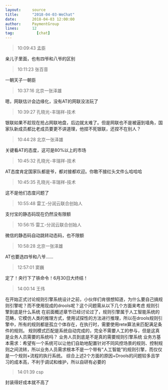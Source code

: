 ```yaml
---
layout:     source 
title:      "2018-04-03-WeChat"
date:       2018-04-03 12:00:00
author:     PaymentGroup
lines:      12 
tag:		  [chat]
---
```

> 10:09:43  孟臣  
   
亲儿子里面，也有四爷和八爷的区别  
   
> 10:11:23  张百音  
   
一朝天子一朝臣  
   
> 10:37:16  北京一张泽雄  
   
嗯，网联估计会边缘化，没有AT的网联没法玩了  
   
> 10:39:27  孔晓光-丰瑞祥-技术  
   
银联如果不趁现在抢占网联地盘，后边就太难了。但是网联也不是被逼到墙角，国家队新成员都比老成员要更不讲道理，他捏不死银联，还捏不在别人？  
   
> 10:44:28  北京一张泽雄  
   
关键看AT的态度，这可是80%以上的市场  
   
> 10:45:32  孔晓光-丰瑞祥-技术  
   
AT态度肯定国家队都是爷，都对接都欢迎。你敢不接红头文件么哈哈哈  
   
> 10:45:35  孔晓光-丰瑞祥-技术  
   
这不是他们态度问题了  
   
> 10:55:48  雷工-分润云联合创始人  
   
支付宝的静态码现在仍然没有限额  
   
> 10:56:15  雷工-分润云联合创始人  
   
微信的静态码自动跳转动态码，也不限额  
   
> 10:58:28  北京一张泽雄  
   
AT也要选四爷和八爷……  
   
> 12:57:01  窦巍  
   
定了！央行下了铁命令！6月30日大终结！  
   
> 14:00:14  王伟  
   
在开始正式讨论规则引擎系统设计之前，小伙伴们肯很想知道，为什么要自己搞规则引擎呢？而不使用现成的drools呢？这个问题需从以下几个方面来考虑  规则引擎到底是什么系统 在前面概述章节已经讨论过了，规则引擎属于人工智能系统的范畴，它模仿人类的推理方式，使用试探性的方法进行推理，所以在drools规则引擎中，所有的规则都是孤立个体存在，在执行时，需要使用rete算法来匹配满足条件的规则。 规则模式匹配是系统自动完成的，完全不需要人工的参与，但是这真是业务人员需要的系统吗？  业务人员到底是不是真的需要规则引擎系统 业务方基本需求：希望有一个系统可以让他们自助地配置针对不同风控场景的规则、控制规则之间流转，所以业务人员需求根本不是一个带有“人工智能”的规则引擎，而仅仅是一个规则+流程的执行系统。  综合上述2个方面的原因+Drools的问题较多且学习的成本高，不利于调试和维护，所以自研有必要的  
   
> 14:01:39  csp  
   
封装得好成本就不高了  
   

